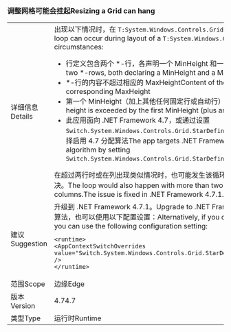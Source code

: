 ### <a name="resizing-a-grid-can-hang"></a><span data-ttu-id="00266-101">调整网格可能会挂起</span><span class="sxs-lookup"><span data-stu-id="00266-101">Resizing a Grid can hang</span></span>

|   |   |
|---|---|
|<span data-ttu-id="00266-102">详细信息</span><span class="sxs-lookup"><span data-stu-id="00266-102">Details</span></span>|<span data-ttu-id="00266-103">出现以下情况时，在 <code>T:System.Windows.Controls.Grid</code> 布局期间可能会发生无限循环：</span><span class="sxs-lookup"><span data-stu-id="00266-103">An infinite loop can occur during layout of a <code>T:System.Windows.Controls.Grid</code> under the following circumstances:</span></span><ul><li><span data-ttu-id="00266-104">行定义包含两个 \*-行，各声明一个 MinHeight 和一个 MaxHeight。</span><span class="sxs-lookup"><span data-stu-id="00266-104">Row definitions contain two \*-rows, both declaring a MinHeight and a MaxHeight.</span></span></li><li><span data-ttu-id="00266-105">\*-行的内容不超过相应的 MaxHeight</span><span class="sxs-lookup"><span data-stu-id="00266-105">Content of the \*-rows doesn't exceed the corresponding MaxHeight</span></span></li><li><span data-ttu-id="00266-106">第一个 MinHeight（加上其他任何固定行或自动行）超过了网格的可用高度</span><span class="sxs-lookup"><span data-stu-id="00266-106">The Grid's available height is exceeded by the first MinHeight (plus any other fixed or Auto rows)</span></span></li><li><span data-ttu-id="00266-107">此应用面向 .NET Framework 4.7，或通过设置 <code>Switch.System.Windows.Controls.Grid.StarDefinitionsCanExceedAvailableSpace=false</code> 选择启用 4.7 分配算法</span><span class="sxs-lookup"><span data-stu-id="00266-107">The app targets .NET Framework 4.7, or opts in to the 4.7 allocation algorithm by setting <code>Switch.System.Windows.Controls.Grid.StarDefinitionsCanExceedAvailableSpace=false</code></span></span></li></ul><span data-ttu-id="00266-108">在超过两行时或在列出现类似情况时，也可能发生该循环。此问题已在 .NET Framework 4.7.1 中解决。</span><span class="sxs-lookup"><span data-stu-id="00266-108">The loop would also happen with more than two rows, or in the analogous case for columns.The issue is fixed in .NET Framework 4.7.1.</span></span>|
|<span data-ttu-id="00266-109">建议</span><span class="sxs-lookup"><span data-stu-id="00266-109">Suggestion</span></span>|<span data-ttu-id="00266-110">升级到 .NET Framework 4.7.1。</span><span class="sxs-lookup"><span data-stu-id="00266-110">Upgrade to .NET Framework 4.7.1.</span></span>  <span data-ttu-id="00266-111">或者，如果不需要 4.7 分配算法，也可以使用以下配置设置：</span><span class="sxs-lookup"><span data-stu-id="00266-111">Alternatively, if you don't need the 4.7 allocation algorithm you can use the following configuration setting:</span></span><pre><code class="lang-xml">&lt;runtime&gt;&#13;&#10;&lt;AppContextSwitchOverrides value=&quot;Switch.System.Windows.Controls.Grid.StarDefinitionsCanExceedAvailableSpace=true&quot; /&gt;&#13;&#10;&lt;/runtime&gt;&#13;&#10;</code></pre>|
|<span data-ttu-id="00266-112">范围</span><span class="sxs-lookup"><span data-stu-id="00266-112">Scope</span></span>|<span data-ttu-id="00266-113">边缘</span><span class="sxs-lookup"><span data-stu-id="00266-113">Edge</span></span>|
|<span data-ttu-id="00266-114">版本</span><span class="sxs-lookup"><span data-stu-id="00266-114">Version</span></span>|<span data-ttu-id="00266-115">4.7</span><span class="sxs-lookup"><span data-stu-id="00266-115">4.7</span></span>|
|<span data-ttu-id="00266-116">类型</span><span class="sxs-lookup"><span data-stu-id="00266-116">Type</span></span>|<span data-ttu-id="00266-117">运行时</span><span class="sxs-lookup"><span data-stu-id="00266-117">Runtime</span></span>|


